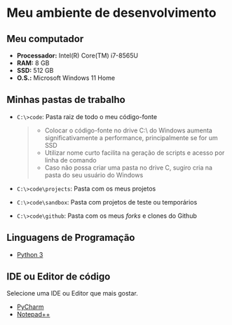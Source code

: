 # Meu ambiente de desenvolvimento

## Meu computador
- **Processador:** Intel(R) Core(TM) i7-8565U
- **RAM:**	8 GB
- **SSD:** 512 GB
- **O.S.:** Microsoft Windows 11 Home

## Minhas pastas de trabalho

- `C:\>code`: Pasta raiz de todo o meu código-fonte
  > - Colocar o código-fonte no drive C:\ do Windows aumenta significativamente a performance, principalmente se for um SSD
  > - Utilizar nome curto facilita na geração de scripts e acesso por linha de comando
  > - Caso não possa criar uma pasta no drive C, sugiro cria na pasta do seu usuário do Windows

- `C:\>code\projects`: Pasta com os meus projetos
- `C:\>code\sandbox`: Pasta com projetos de teste ou temporários
- `C:\>code\github`: Pasta com os meus _forks_ e clones do Github

## Linguagens de Programação

- [Python 3](python.md)

## IDE ou Editor de código

Selecione uma IDE ou Editor que mais gostar.

- [PyCharm](pycharm.md)
- [Notepad++](https://notepad-plus-plus.org/)